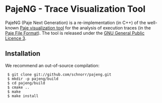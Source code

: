 PajeNG - Trace Visualization Tool
==================================

PajeNG (Paje Next Generation) is a re-implementation (in C++) of the
well-known [Paje visualization tool](http://paje.sf.net) for the
analysis of execution traces (in the [Paje File
Format](http://paje.sourceforge.net/download/publication/lang-paje.pdf)).
The tool is released under the [GNU General Public Licence
3](http://www.gnu.org/licenses/gpl.html).

Installation
------------

We recommend an out-of-source compilation:

     $ git clone git://github.com/schnorr/pajeng.git
     $ mkdir -p pajeng/build
     $ cd pajeng/build
     $ cmake ..
     $ make
     $ make install